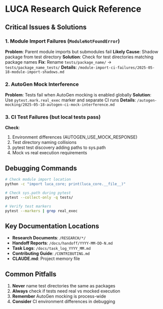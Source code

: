 # LUCA Research Quick Reference

## Critical Issues & Solutions

### 1. Module Import Failures (`ModuleNotFoundError`)
**Problem**: Parent module imports but submodules fail
**Likely Cause**: Shadow package from test directory
**Solution**: Check for test directories matching package names
**Fix**: Rename `tests/package_name/` → `tests/package_name_tests/`
**Details**: `/module-import-ci-failures/2025-05-18-module-import-shadows.md`

### 2. AutoGen Mock Interference
**Problem**: Tests fail when AutoGen mocking is enabled globally
**Solution**: Use `pytest.mark.real_exec` marker and separate CI runs
**Details**: `/autogen-mocking/2025-05-18-autogen-ci-mock-interference.md`

### 3. CI Test Failures (but local tests pass)
**Check**:
1. Environment differences (AUTOGEN_USE_MOCK_RESPONSE)
2. Test directory naming collisions
3. pytest test discovery adding paths to sys.path
4. Mock vs real execution requirements

## Debugging Commands

```bash
# Check module import location
python -c "import luca_core; print(luca_core.__file__)"

# Check sys.path during pytest
pytest --collect-only -q tests/

# Verify test markers
pytest --markers | grep real_exec
```

## Key Documentation Locations

- **Research Documents**: `/RESEARCH/*/` 
- **Handoff Reports**: `/docs/handoff/YYYY-MM-DD-N.md`
- **Task Logs**: `/docs/task_log_YYYY_MM.md`
- **Contributing Guide**: `/CONTRIBUTING.md`
- **CLAUDE.md**: Project memory file

## Common Pitfalls

1. **Never** name test directories the same as packages
2. **Always** check if tests need real vs mocked execution
3. **Remember** AutoGen mocking is process-wide
4. **Consider** CI environment differences in debugging